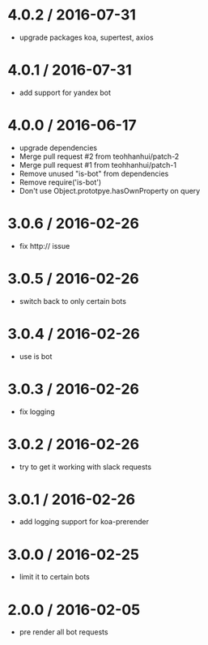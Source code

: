 
4.0.2 / 2016-07-31
==================

  * upgrade packages koa, supertest, axios

4.0.1 / 2016-07-31
==================

  * add support for yandex bot

4.0.0 / 2016-06-17
==================

  * upgrade dependencies
  * Merge pull request #2 from teohhanhui/patch-2
  * Merge pull request #1 from teohhanhui/patch-1
  * Remove unused "is-bot" from dependencies
  * Remove require('is-bot')
  * Don't use Object.prototpye.hasOwnProperty on query

3.0.6 / 2016-02-26
==================

  * fix http:// issue

3.0.5 / 2016-02-26
==================

  * switch back to only certain bots

3.0.4 / 2016-02-26
==================

  * use is bot

3.0.3  / 2016-02-26
==================

  * fix logging

3.0.2 / 2016-02-26
==================

  * try to get it working with slack requests

3.0.1 / 2016-02-26
==================

  * add logging support for koa-prerender

3.0.0 / 2016-02-25
==================

  * limit it to certain bots

2.0.0 / 2016-02-05
==================

  * pre render all bot requests
